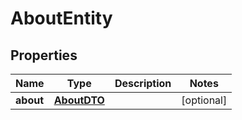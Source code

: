 

# AboutEntity

## Properties

Name | Type | Description | Notes
------------ | ------------- | ------------- | -------------
**about** | [**AboutDTO**](AboutDTO.md) |  |  [optional]



